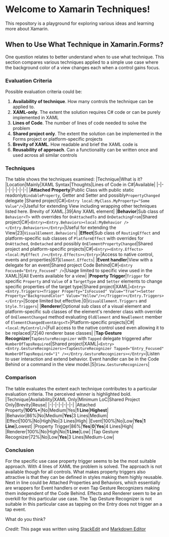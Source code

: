 # Welcome to Xamarin Techniques!

This repository is a playground for exploring various ideas and learning more about Xamarin.

## When to Use What Technique in Xamarin.Forms?

One question relates to better understand when to use what technique. This section compares various techniques applied to a simple use case where the background color of a view changes each when a control gains focus.

### Evaluation Criteria
Possible evaluation criteria could be:
 1. **Availability of technique**. How many controls the technique can be applied to.
 2. **XAML-only**. The extent the solution requires C# code or can be purely implemented in XAML
 3. **Lines of Code**. The number of lines of code needed to solve the problem
 4. **Shared project only**. The extent the solution can be implemented in the Forms project or platform-specific projects
 5. **Brevity of XAML**.  How readable and brief the XAML code is
 6. **Reusability of approach**.  Can a functionality can be written once and used across all similar controls

### Techniques
The table shows the techniques examined:
|Technique|What is it?|Location|Mainly|XAML Syntax|Thoughts|Lines of Code in C#|Available|
|-|-|-|-|-|-|-|-|
|**Attached Property**|Public Class with public static readonly`BindableProperty`, Getter and Setter and possibly`PropertyChanged` delegate |Shared project|C#|`<Entry local:MyClass.MyProperty="Some Value"/>`|Useful for extending View including wrapping other techniques listed here. Brevity of XAML.|39|Any XAML element|
|**Behavior**|Sub class of `Behavior<T>` with overrides for `OnAttachedTo` and `OnDetachingFrom`|Shared project|C#|`<Entry><Entry.Behaviors><local:MyBehavior /></Entry.Behaviors></Entry>`|Useful for extending the View|23|`VisualElement.Behaviors`|
|**Effect**|Sub class of `RoutingEffect` and platform-specific sub classes of `PlatformEffect` with overrides for `OnAttached`, `OnDetached` and possibly `OnElementPropertyChanged`|Shared project and platform-specific projects|C#|`<Entry><Entry.Effects><local:MyEffect /></Entry.Effects></Entry>`|Access to native control, events and properties|67|`Element.Effects`|
|**Event handler**|View with a delegate for an event|Shared project Code Behind|C#|`<Entry Focused="Entry_Focused" />`|Usage limited to specific view used in the XAML|5|All Events available for a view|
|**Property Trigger**|`Trigger` for specific `Property` and `Value` of a `TargetType` and `Setter` elements to change specific properties of the target type|Shared project|XAML|`<Entry><Entry.Triggers><Trigger Property="IsFocused" Value="True"><Setter Property="BackgroundColor" Value="Yellow"/></Trigger></Entry.Triggers></Entry>`|Scope limited but effective.|0|`VisualElement.Triggers` and `Style.Triggers`|
|**Renderer**|Optional sub class of a visual element and platform-specific sub classes of the element's renderer class with override of `OnElementChanged` method evaluating `OldElement` and `NewElement` member of `ElementChangedEventArgs<T>`|Platform-specific projects|C#|`<local:MyControl/>`|Full access to the native control used even allowing it to be replaced|72|40 renderer base classes|
|**Tap Gesture Recognizer**|`TapGestureRecognizer` with `Tapped` delegate triggered after `NumberOfTapsRequired`|Shared project|XAML|`<Entry><Entry.GestureRecognizers><TapGestureRecognizer Tapped="Entry_Focused" NumberOfTapsRequired="1" /></Entry.GestureRecognizers></Entry>`|Listen to user interaction and extend behavior. Event handler can be in the Code Behind or a command in the view model.|5|`View.GestureRecognizers`|

### Comparison
The table evaluates the extent each technique contributes to a particular evaluation criteria. The perceived winner is highlighted bold.
|Technique|Availability|XAML Only|Minimum LoC|Shared Project Only|Brevity|Reuse|
|-|-|-|-|-|-|-|
|Attached Property|**100%+**|No|Medium|Yes|**1 Line**|**Highest**|
|Behavior|86%|No|Medium|**Yes**|3 Lines|Medium|
|Effect|100%|No|High|No|3 Lines|High|
|Event|100%|No|Low|**Yes**|**1 Line**|Lowest|
|Property Trigger|86%|**Yes**|**0**|**Yes**|4 Lines|High|
|Renderer|100%|No|High|No|**1 Line**|Low|
|Tap Gesture Recognizer|72%|No|Low|**Yes**|3 Lines|Medium-Low|

### Conclusion
For the specific use case property trigger seems to be the most suitable approach. With 4 lines of XAML the problem is solved. The approach is not available though for all controls. What makes property triggers also attractive is that they can be defined in styles making them highly reusable. Next in line could be Attached Properties and Behaviors, which essentially are wrappers for Event handlers or even Tap Gesture Recognizers making them independent of the Code Behind. Effects and Renderer seem to be an overkill for this particular use case. The Tap Gesture Recognizer is not suitable in this particular case as tapping on the Entry does not trigger an a tap event.

What do you think?

*Credit*: This page was written using [StackEdit](https://stackedit.io/app) and [Markdown Editor](https://jbt.github.io/markdown-editor/)
